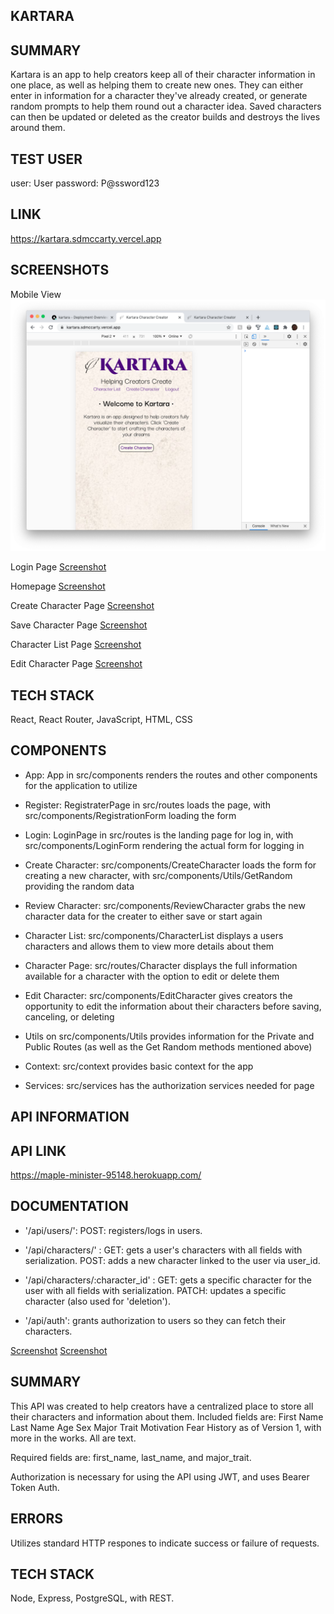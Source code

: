 ## KARTARA

## SUMMARY

Kartara is an app to help creators keep all of their character information in one place, as well as helping them to create new ones. They can either enter in information for a character they've already created, or generate random prompts to help them round out a character idea. Saved characters can then be updated or deleted as the creator builds and destroys the lives around them.

## TEST USER

user: User
password: P@ssword123

## LINK

https://kartara.sdmccarty.vercel.app

## SCREENSHOTS

Mobile View
![Image of Mobile View](docs/MobileView.png)

Login Page
[Screenshot](docs/Login.png)

Homepage
[Screenshot](docs/Homepage.png)

Create Character Page
[Screenshot](docs/CreateCharacter.png)

Save Character Page
[Screenshot](docs/SaveCharacter.png)

Character List Page
[Screenshot](docs/CharacterList.png)

Edit Character Page
[Screenshot](docs/EditCharacter.png)

## TECH STACK

React, React Router, JavaScript, HTML, CSS

## COMPONENTS

* App: App in src/components renders the routes and other components for the application to utilize

* Register: RegistraterPage in src/routes loads the page, with src/components/RegistrationForm loading the form

* Login: LoginPage in src/routes is the landing page for log in, with src/components/LoginForm rendering the actual form for logging in

* Create Character: src/components/CreateCharacter loads the form for creating a new character, with src/components/Utils/GetRandom providing the random data

* Review Character: src/components/ReviewCharacter grabs the new character data for the creater to either save or start again

* Character List: src/components/CharacterList displays a users characters and allows them to view more details about them

* Character Page: src/routes/Character displays the full information available for a character with the option to edit or delete them

* Edit Character: src/components/EditCharacter gives creators the opportunity to edit the information about their characters before saving, canceling, or deleting

* Utils on src/components/Utils provides information for the Private and Public Routes (as well as the Get Random methods mentioned above)

* Context: src/context provides basic context for the app

* Services: src/services has the authorization services needed for page

## API INFORMATION

## API LINK

https://maple-minister-95148.herokuapp.com/

## DOCUMENTATION

* '/api/users/':
    POST: registers/logs in users.

* '/api/characters/' :
    GET: gets a user's characters with all fields with serialization.
    POST: adds a new character linked to the user via user_id.

* '/api/characters/:character_id' :
    GET: gets a specific character for the user with all fields with serialization.
    PATCH: updates a specific character (also used for 'deletion').

* '/api/auth': grants authorization to users so they can fetch their characters.

[Screenshot](docs/Example001.png)
[Screenshot](docs/Example002.png)

## SUMMARY

This API was created to help creators have a centralized place to store all their characters and information about them. Included fields are:
  First Name
  Last Name
  Age
  Sex
  Major Trait
  Motivation
  Fear
  History
as of Version 1, with more in the works. All are text.

Required fields are: first_name, last_name, and major_trait.

Authorization is necessary for using the API using JWT, and uses Bearer Token Auth.

## ERRORS

Utilizes standard HTTP respones to indicate success or failure of requests.

## TECH STACK

Node, Express, PostgreSQL, with REST.